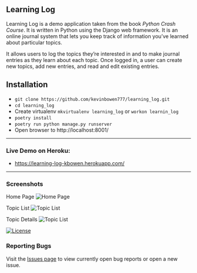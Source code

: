 ## Learning Log

Learning Log is a demo application taken from the book _Python Crash Course_.
It is written in Python using the Django web framework. It is an  online journal system that lets you keep track of information you’ve learned about particular topics.
<p>
It allows users to log the topics they’re interested in and to make journal entries as
they learn about each topic. Once logged in, a user can create new topics, add new entries, and read
and edit existing entries.</p>

## Installation
 - `git clone https://github.com/kevinbowen777/learning_log.git`
 - `cd learning_log`
 - Create virtualenv `mkvirtualenv learning_log` or `workon learnin_log`
 - `poetry install`
 - `poetry run python manage.py runserver`
 - Open browser to http://localhost:8001/

---
### Live Demo on Heroku:
- https://learning-log-kbowen.herokuapp.com/

---
### Screenshots
Home Page
![Home Page](https://github.com/kevinbowen777/learning_log/blob/master/images/learning_log_home.png)

Topic List
![Topic List](https://github.com/kevinbowen777/learning_log/blob/master/images/learning_log_topics.png)

Topic Details
![Topic List](https://github.com/kevinbowen777/learning_log/blob/master/images/learning_log_topic_details.png)


[![License](https://img.shields.io/badge/license-MIT-green)](https://github.com/kevinbowen777/learning_log/blob/master/LICENSE)


### Reporting Bugs

   Visit the [Issues page](https://github.com/kevinbowen777/learning_log/issues)
      to view currently open bug reports or open a new issue.
